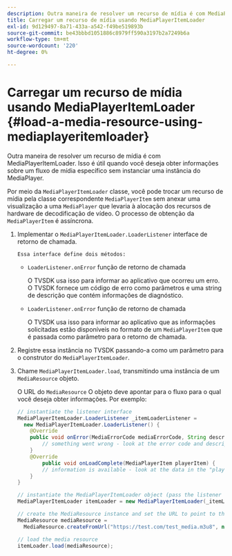 ```yaml
---
description: Outra maneira de resolver um recurso de mídia é com MediaPlayerItemLoader. Isso é útil quando você deseja obter informações sobre um fluxo de mídia específico sem instanciar uma instância do MediaPlayer.
title: Carregar um recurso de mídia usando MediaPlayerItemLoader
exl-id: 9d129497-8a71-433a-a542-f49be519893b
source-git-commit: be43bbbd1051886c8979ff590a3197b2a7249b6a
workflow-type: tm+mt
source-wordcount: '220'
ht-degree: 0%

---
```


# Carregar um recurso de mídia usando MediaPlayerItemLoader {#load-a-media-resource-using-mediaplayeritemloader}

Outra maneira de resolver um recurso de mídia é com MediaPlayerItemLoader. Isso é útil quando você deseja obter informações sobre um fluxo de mídia específico sem instanciar uma instância do MediaPlayer.

Por meio da `MediaPlayerItemLoader` classe, você pode trocar um recurso de mídia pela classe correspondente `MediaPlayerItem` sem anexar uma visualização a uma `MediaPlayer` que levaria à alocação dos recursos de hardware de decodificação de vídeo. O processo de obtenção da `MediaPlayerItem` é assíncrona.

1. Implementar o `MediaPlayerItemLoader.LoaderListener` interface de retorno de chamada.

       Essa interface define dois métodos:
   
   * `LoaderListener.onError` função de retorno de chamada

      O TVSDK usa isso para informar ao aplicativo que ocorreu um erro. O TVSDK fornece um código de erro como parâmetros e uma string de descrição que contém informações de diagnóstico.

   * `LoaderListener.onError` função de retorno de chamada

      O TVSDK usa isso para informar ao aplicativo que as informações solicitadas estão disponíveis no formato de um `MediaPlayerItem` que é passada como parâmetro para o retorno de chamada.

1. Registre essa instância no TVSDK passando-a como um parâmetro para o construtor do `MediaPlayerItemLoader`.
1. Chame `MediaPlayerItemLoader.load`, transmitindo uma instância de um `MediaResource` objeto.

   O URL do `MediaResource` O objeto deve apontar para o fluxo para o qual você deseja obter informações. Por exemplo:

   ```java
   // instantiate the listener interface 
   MediaPlayerItemLoader.LoaderListener _itemLoaderListener = 
     new MediaPlayerItemLoader.LoaderListener() { 
       @Override 
       public void onError(MediaErrorCode mediaErrorCode, String description) { 
           // something went wrong - look at the error code and description 
       } 
       @Override 
           public void onLoadComplete(MediaPlayerItem playerItem) { 
           // information is available - look at the data in the "playerItem" object 
       } 
   } 
   
   // instantiate the MediaPlayerItemLoader object (pass the listener as parameter) 
   MediaPlayerItemLoader itemLoader = new MediaPlayerItemLoader(_itemLoaderListener); 
   
   // create the MediaResource instance and set the URL to point to the actual media stream 
   MediaResource mediaResource =  
     MediaResource.createFromUrl("https://test.com/test_media.m3u8", null); 
   
   // load the media resource 
   itemLoader.load(mediaResource); 
   ```
